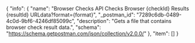 {
  "info": {
    "name": "Browser Checks API Checks Browser {checkId} Results {resultId} URLdata?format={format}",
    "_postman_id": "7289c6db-0489-4c0d-9bf6-4246df85099c",
    "description": "Gets a file that contains browser check result data.",
    "schema": "https://schema.getpostman.com/json/collection/v2.0.0/"
  },
  "item": []
}